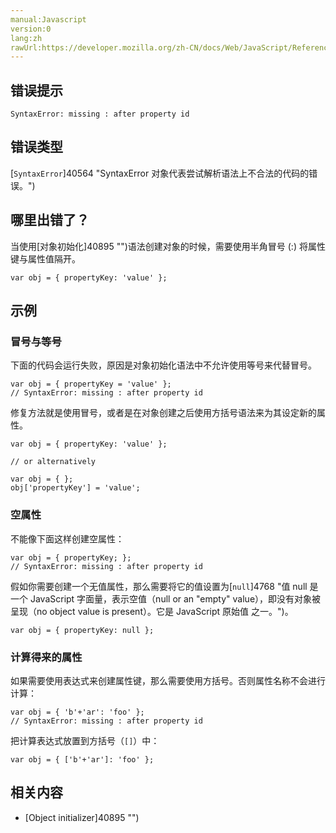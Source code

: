 ```yaml
---
manual:Javascript
version:0
lang:zh
rawUrl:https://developer.mozilla.org/zh-CN/docs/Web/JavaScript/Reference/Errors/Missing_colon_after_property_id
---
```






## 错误提示<a name="错误提示"></a>

```
SyntaxError: missing : after property id

```

## 错误类型<a name="错误类型"></a>


[`SyntaxError`]40564 "SyntaxError 对象代表尝试解析语法上不合法的代码的错误。")


## 哪里出错了？<a name="哪里出错了？"></a>


当使用[对象初始化]40895 "")语法创建对象的时候，需要使用半角冒号 (:) 将属性键与属性值隔开。


```
var obj = { propertyKey: 'value' };
```

## 示例<a name="示例"></a>

### 冒号与等号<a name="冒号与等号"></a>


下面的代码会运行失败，原因是对象初始化语法中不允许使用等号来代替冒号。


```
var obj = { propertyKey = 'value' };
// SyntaxError: missing : after property id
```


修复方法就是使用冒号，或者是在对象创建之后使用方括号语法来为其设定新的属性。


```
var obj = { propertyKey: 'value' };

// or alternatively

var obj = { };
obj['propertyKey'] = 'value';
```

### 空属性<a name="空属性"></a>


不能像下面这样创建空属性：


```
var obj = { propertyKey; };
// SyntaxError: missing : after property id
```


假如你需要创建一个无值属性，那么需要将它的值设置为[`null`]4768 "值 null 是一个 JavaScript 字面量，表示空值（null or an "empty" value），即没有对象被呈现（no object value is present）。它是 JavaScript 原始值 之一。")。


```
var obj = { propertyKey: null };
```

### 计算得来的属性<a name="计算得来的属性"></a>


如果需要使用表达式来创建属性键，那么需要使用方括号。否则属性名称不会进行计算：


```
var obj = { 'b'+'ar': 'foo' };
// SyntaxError: missing : after property id
```


把计算表达式放置到方括号（`[]`）中：


```
var obj = { ['b'+'ar']: 'foo' };
```

## 相关内容<a name="相关内容"></a>

* [Object initializer]40895 "")



